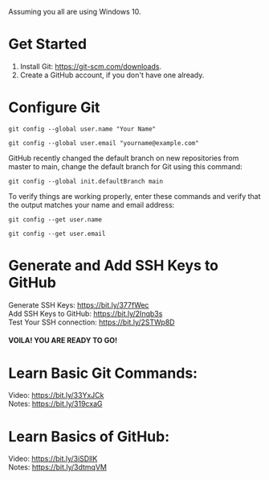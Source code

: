 Assuming you all are using Windows 10.

# Get Started

1. Install Git: https://git-scm.com/downloads.
2. Create a GitHub account, if you don't have one already.

# Configure Git

```
git config --global user.name "Your Name"
```
```
git config --global user.email "yourname@example.com"
```

GitHub recently changed the default branch on new repositories from master to main, change the default branch for Git using this command:

```
git config --global init.defaultBranch main
```

To verify things are working properly, enter these commands and verify that the output matches your name and email address:

```
git config --get user.name
```
```
git config --get user.email
```

# Generate and Add SSH Keys to GitHub

Generate SSH Keys: https://bit.ly/377fWec<br />
Add SSH Keys to GitHub: https://bit.ly/2Inqb3s<br />
Test Your SSH connection: https://bit.ly/2STWp8D

#### VOILA! YOU ARE READY TO GO!


# Learn Basic Git Commands:

Video: https://bit.ly/33YxJCk<br />
Notes: https://bit.ly/319cxaG


# Learn Basics of GitHub:

Video: https://bit.ly/3iSDllK<br />
Notes: https://bit.ly/3dtmqVM
